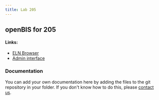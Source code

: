 ```yaml
---
title: Lab 205
---
```


## openBIS for 205

#### Links:
- [ELN Browser](https://openbis-empa-lab205.ethz.ch/)
- [Admin interface](https://openbis-empa-lab205.ethz.ch/openbis/webapp/openbis-ng-ui)

### Documentation

You can add your own documentation here by adding the files to the git repository in your folder.
If you don't know how to do this, please [contact us](/rdm/openbis/support).
